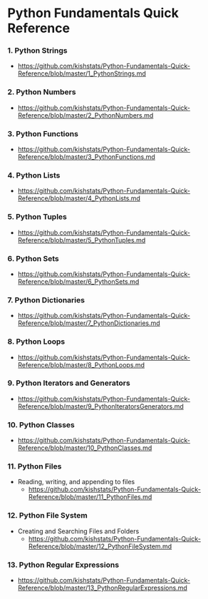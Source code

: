 # Python Fundamentals Quick Reference

### 1. Python Strings
  * https://github.com/kishstats/Python-Fundamentals-Quick-Reference/blob/master/1_PythonStrings.md

### 2. Python Numbers
  * https://github.com/kishstats/Python-Fundamentals-Quick-Reference/blob/master/2_PythonNumbers.md

### 3. Python Functions
  * https://github.com/kishstats/Python-Fundamentals-Quick-Reference/blob/master/3_PythonFunctions.md

### 4. Python Lists
  * https://github.com/kishstats/Python-Fundamentals-Quick-Reference/blob/master/4_PythonLists.md

### 5. Python Tuples
  * https://github.com/kishstats/Python-Fundamentals-Quick-Reference/blob/master/5_PythonTuples.md

### 6. Python Sets
  * https://github.com/kishstats/Python-Fundamentals-Quick-Reference/blob/master/6_PythonSets.md  

### 7. Python Dictionaries
  * https://github.com/kishstats/Python-Fundamentals-Quick-Reference/blob/master/7_PythonDictionaries.md  

### 8. Python Loops
  * https://github.com/kishstats/Python-Fundamentals-Quick-Reference/blob/master/8_PythonLoops.md

### 9. Python Iterators and Generators
  * https://github.com/kishstats/Python-Fundamentals-Quick-Reference/blob/master/9_PythonIteratorsGenerators.md    

### 10. Python Classes
  * https://github.com/kishstats/Python-Fundamentals-Quick-Reference/blob/master/10_PythonClasses.md    

### 11. Python Files
  * Reading, writing, and appending to files
    * https://github.com/kishstats/Python-Fundamentals-Quick-Reference/blob/master/11_PythonFiles.md    

### 12. Python File System
  * Creating and Searching Files and Folders
    * https://github.com/kishstats/Python-Fundamentals-Quick-Reference/blob/master/12_PythonFileSystem.md   

### 13. Python Regular Expressions
  * https://github.com/kishstats/Python-Fundamentals-Quick-Reference/blob/master/13_PythonRegularExpressions.md
